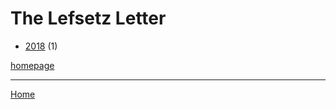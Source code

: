 # The Lefsetz Letter

  * [2018](./the-lefsetz-letter-2018.md) (1)

[homepage](https://lefsetz.com/)

----

[Home](../index.md)
